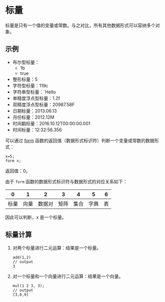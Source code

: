 # 标量

标量是只有一个值的变量或常数。与之对比，所有其他数据形式可以容纳多个对象。

## 示例

* 布尔型标量：
  + 1b
  + true
* 整形标量：5
* 字符型标量：119c
* 字符串型标量：`Hello
* 单精度浮点型标量：1.2f
* 双精度浮点型标量：20987.58F
* 日期标量：2013.06.13
* 月份标量：2012.12M
* 时间戳标量：2016.10.12T00:00:00.001
* 时间标量：12:32:56.356

可以通过 [form](../../funcs/f/form.html) 函数的返回值（数据形式标识符）判断一个变量或常数的数据形式：

```
x=5;
form x;
```

返回值：0。

由于 `form` 函数的数据形式标识符与数据形式的对应关系如下：

| 0 | 1 | 2 | 3 | 4 | 5 | 6 |
| --- | --- | --- | --- | --- | --- | --- |
| 标量 | 向量 | 数据对 | 矩阵 | 集合 | 字典 | 表 |

因此可以判断，*x* 是一个标量。

## 标量计算

1. 对两个标量进行二元运算：结果是一个标量。

   ```
   add(1,2)
   // output
   3
   ```
2. 对一个标量和一个向量进行二元运算：结果是一个向量。

   ```
   mul(1 2 3, 3);
   // output
   [3,6,9]
   ```

